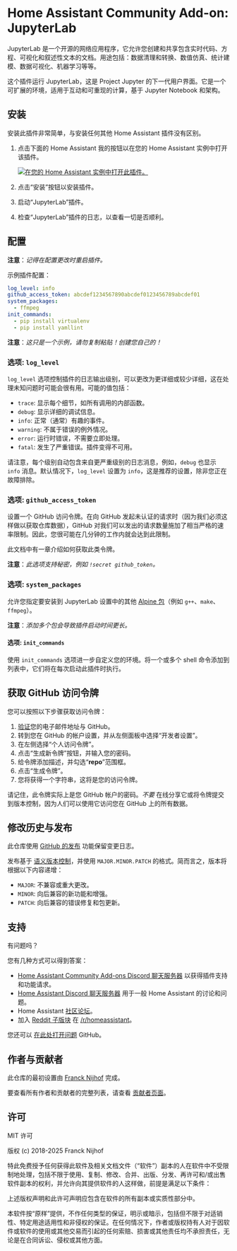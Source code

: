# Home Assistant Community Add-on: JupyterLab

JupyterLab 是一个开源的网络应用程序，它允许您创建和共享包含实时代码、方程、可视化和叙述性文本的文档。用途包括：数据清理和转换、数值仿真、统计建模、数据可视化、机器学习等等。

这个插件运行 JupyterLab，这是 Project Jupyter 的下一代用户界面。它是一个可扩展的环境，适用于互动和可重现的计算，基于 Jupyter Notebook 和架构。

## 安装

安装此插件非常简单，与安装任何其他 Home Assistant 插件没有区别。

1. 点击下面的 Home Assistant 我的按钮以在您的 Home Assistant 实例中打开该插件。

   [![在您的 Home Assistant 实例中打开此插件。][addon-badge]][addon]

1. 点击“安装”按钮以安装插件。
1. 启动“JupyterLab”插件。
1. 检查“JupyterLab”插件的日志，以查看一切是否顺利。

## 配置

**注意**：_记得在配置更改时重启插件。_

示例插件配置：

```yaml
log_level: info
github_access_token: abcdef1234567890abcdef0123456789abcdef01
system_packages:
  - ffmpeg
init_commands:
  - pip install virtualenv
  - pip install yamllint
```

**注意**：_这只是一个示例，请勿复制粘贴！创建您自己的！_

### 选项: `log_level`

`log_level` 选项控制插件的日志输出级别，可以更改为更详细或较少详细，这在处理未知问题时可能会很有用。可能的值包括：

- `trace`: 显示每个细节，如所有调用的内部函数。
- `debug`: 显示详细的调试信息。
- `info`: 正常（通常）有趣的事件。
- `warning`: 不属于错误的例外情况。
- `error`: 运行时错误，不需要立即处理。
- `fatal`: 发生了严重错误。插件变得不可用。

请注意，每个级别自动包含来自更严重级别的日志消息，例如，`debug` 也显示 `info` 消息。默认情况下，`log_level` 设置为 `info`，这是推荐的设置，除非您正在故障排除。

### 选项: `github_access_token`

设置一个 GitHub 访问令牌。在向 GitHub 发起未认证的请求时（因为我们必须这样做以获取仓库数据），GitHub 对我们可以发出的请求数量施加了相当严格的速率限制。因此，您很可能在几分钟的工作内就会达到此限制。

此文档中有一章介绍如何获取此类令牌。

**注意**：_此选项支持秘密，例如 `!secret github_token`。_

### 选项: `system_packages`

允许您指定要安装到 JupyterLab 设置中的其他 [Alpine 包][alpine-packages]（例如 `g++`、`make`、`ffmpeg`）。

**注意**：_添加多个包会导致插件启动时间更长。_

#### 选项: `init_commands`

使用 `init_commands` 选项进一步自定义您的环境。将一个或多个 shell 命令添加到列表中，它们将在每次启动此插件时执行。

## 获取 GitHub 访问令牌

您可以按照以下步骤获取访问令牌：

1. [验证][github-verify]您的电子邮件地址与 GitHub。
1. 转到您在 GitHub 的帐户设置，并从左侧面板中选择“开发者设置”。
1. 在左侧选择“个人访问令牌”。
1. 点击“生成新令牌”按钮，并输入您的密码。
1. 给令牌添加描述，并勾选“**repo**”范围框。
1. 点击“生成令牌”。
1. 您将获得一个字符串，这将是您的访问令牌。

请记住，此令牌实际上是您 GitHub 帐户的密码。_不要_ 在线分享它或将令牌提交到版本控制，因为人们可以使用它访问您在 GitHub 上的所有数据。

## 修改历史与发布

此仓库使用 [GitHub 的发布][releases] 功能保留变更日志。

发布基于 [语义版本控制][semver]，并使用 `MAJOR.MINOR.PATCH` 的格式。简而言之，版本将根据以下内容递增：

- `MAJOR`: 不兼容或重大更改。
- `MINOR`: 向后兼容的新功能和增强。
- `PATCH`: 向后兼容的错误修复和包更新。

## 支持

有问题吗？

您有几种方式可以得到答案：

- [Home Assistant Community Add-ons Discord 聊天服务器][discord] 以获得插件支持和功能请求。
- [Home Assistant Discord 聊天服务器][discord-ha] 用于一般 Home Assistant 的讨论和问题。
- Home Assistant [社区论坛][forum]。
- 加入 [Reddit 子版块][reddit] 在 [/r/homeassistant][reddit]。

您还可以 [在此处打开问题][issue] GitHub。

## 作者与贡献者

此仓库的最初设置由 [Franck Nijhof][frenck] 完成。

要查看所有作者和贡献者的完整列表，请查看 [贡献者页面][contributors]。

## 许可

MIT 许可

版权 (c) 2018-2025 Franck Nijhof

特此免费授予任何获得此软件及相关文档文件（“软件”）副本的人在软件中不受限制地处理，包括不限于使用、复制、修改、合并、出版、分发、再许可和/或出售软件副本的权利，并允许向其提供软件的人这样做，前提是满足以下条件：

上述版权声明和此许可声明应包含在软件的所有副本或实质性部分中。

本软件按“原样”提供，不作任何类型的保证，明示或暗示，包括但不限于对适销性、特定用途适用性和非侵权的保证。在任何情况下，作者或版权持有人对于因软件或软件的使用或其他交易而引起的任何索赔、损害或其他责任均不承担责任，无论是在合同诉讼、侵权或其他方面。

[addon-badge]: https://my.home-assistant.io/badges/supervisor_addon.svg
[addon]: https://my.home-assistant.io/redirect/supervisor_addon/?addon=a0d7b954_jupyterlablite&repository_url=https%3A%2F%2Fgithub.com%2Fhassio-addons%2Frepository
[alpine-packages]: https://pkgs.alpinelinux.org/packages
[contributors]: https://github.com/hassio-addons/addon-jupyterlab/graphs/contributors
[discord-ha]: https://discord.gg/c5DvZ4e
[discord]: https://discord.me/hassioaddons
[forum-shield]: https://img.shields.io/badge/community-forum-brightgreen.svg
[forum]: https://community.home-assistant.io/t/home-assistant-community-add-on-jupyterlab/87337?u=frenck
[frenck]: https://github.com/frenck
[github-verify]: https://help.github.com/articles/verifying-your-email-address
[issue]: https://github.com/hassio-addons/addon-jupyterlab/issues
[python-packages]: https://pypi.org/
[reddit]: https://reddit.com/r/homeassistant
[releases]: https://github.com/hassio-addons/addon-jupyterlab/releases
[semver]: https://semver.org/spec/v2.0.0.html